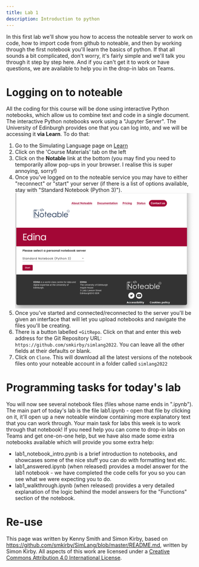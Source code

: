 ```yaml
---
title: Lab 1
description: Introduction to python
---
```


In this first lab we'll show you how to access the noteable server to work on code, how to import code from github to noteable, and then by working through the first notebook you'll learn the basics of python. If that all sounds a bit complicated, don't worry, it's fairly simple and we'll talk you through  it step by step here. And if you can't get it to work or have questions, we are available to help you in the drop-in labs on Teams.

# Logging on to noteable

All the coding for this course will be done using interactive Python notebooks, which allow us to combine text and code in a single document. The interactive Python notebooks work using a "Jupyter Server". The University of Edinburgh provides one that you can log into, and we will be accessing it **via Learn**.
To do that:

1. Go to the Simulating Language page on [Learn](http://www.learn.ed.ac.uk/)
2. Click on the 'Course Materials' tab on the left
3. Click on the **Notable** link at the bottom (you may find you need to temporarily allow pop-ups in your browser. I realise this is super annoying, sorry!)
4. Once you've logged on to the noteable service you may have to either "reconnect" or "start" your server (if there is a list of options available, stay with "Standard Notebook (Python 3)").
    ![noteable screenshot](images/lab1_noteable_screenshot.png)
5. Once you've started and connected/reconnected to the server you'll be given an interface that will let you upload notebooks and navigate the files you'll be creating.
6. There is a button labelled `+GitRepo`. Click on that and enter this web address for the Git Repository URL: `https://github.com/smkirby/simlang2022`. You can leave all the other fields at their defaults or blank.
7. Click on `Clone`. This will download all the latest versions of the notebook files onto your noteable account in a folder called `simlang2022`

# Programming tasks for today's lab

You will now see several notebook files (files whose name ends in ".ipynb"). The main part of today's lab is the file lab1.ipynb - open that file by clicking on it, it'll open up a new noteable window containing more explanatory text that you can work through. Your main task for labs this week is to work through that notebook! If you need help you can come to drop-in labs on Teams and get one-on-one help, but we have also made some extra notebooks available which will provide you some extra help:
- lab1_notebook_intro.pynb is a brief introduction to notebooks, and showcases some of the nice stuff you can do with formatting text etc.
- lab1_answered.ipynb (when released) provides a model answer for the lab1 notebook - we have completed the code cells for you so you can see what we were expecting you to do.
- lab1_walkthrough.ipynb (when released) provides a very detailed explanation of the logic behind the model answers for the "Functions" section of the notebook.

# Re-use

This page was written by Kenny Smith and Simon Kirby, based on https://github.com/smkirby/SimLang/blob/master/README.md, written by Simon Kirby. All aspects of this work are licensed under a [Creative Commons Attribution 4.0 International License](http://creativecommons.org/licenses/by/4.0/).
